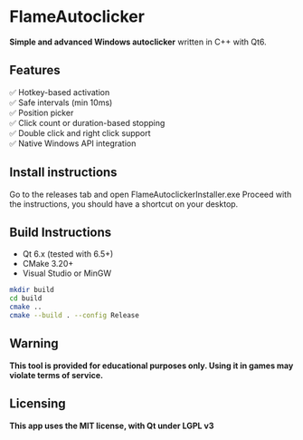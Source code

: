 # FlameAutoclicker

**Simple and advanced Windows autoclicker** written in C++ with Qt6.

## Features

✅ Hotkey-based activation  
✅ Safe intervals (min 10ms)  
✅ Position picker  
✅ Click count or duration-based stopping  
✅ Double click and right click support  
✅ Native Windows API integration  

## Install instructions
Go to the releases tab and open FlameAutoclickerInstaller.exe
Proceed with the instructions, you should have a shortcut on your desktop.

## Build Instructions

- Qt 6.x (tested with 6.5+)
- CMake 3.20+
- Visual Studio or MinGW

```bash
mkdir build
cd build
cmake ..
cmake --build . --config Release
```
## Warning
**This tool is provided for educational purposes only. Using it in games may violate terms of service.**

## Licensing
**This app uses the MIT license, with Qt under LGPL v3**

